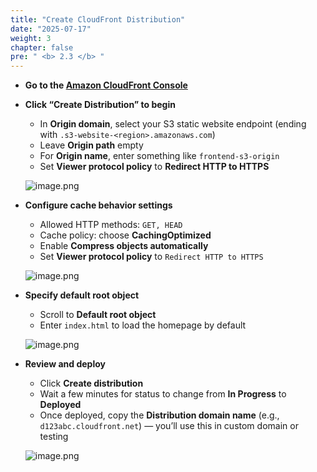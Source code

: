```yaml
---
title: "Create CloudFront Distribution"
date: "2025-07-17"
weight: 3
chapter: false
pre: " <b> 2.3 </b> "
---
```


- **Go to the [Amazon CloudFront Console](https://console.aws.amazon.com/cloudfront)**

- **Click “Create Distribution” to begin**

  - In **Origin domain**, select your S3 static website endpoint (ending with `.s3-website-<region>.amazonaws.com`)
  - Leave **Origin path** empty
  - For **Origin name**, enter something like `frontend-s3-origin`
  - Set **Viewer protocol policy** to **Redirect HTTP to HTTPS**

  ![image.png](/images/deploy_frontend/create_cloudfront_step1.png)

- **Configure cache behavior settings**

  - Allowed HTTP methods: `GET, HEAD`
  - Cache policy: choose **CachingOptimized**
  - Enable **Compress objects automatically**
  - Set **Viewer protocol policy** to `Redirect HTTP to HTTPS`

  ![image.png](/images/deploy_frontend/cloudfront_cache_behavior.png)

- **Specify default root object**

  - Scroll to **Default root object**
  - Enter `index.html` to load the homepage by default

  ![image.png](/images/deploy_frontend/cloudfront_root_object.png)

- **Review and deploy**

  - Click **Create distribution**
  - Wait a few minutes for status to change from **In Progress** to **Deployed**
  - Once deployed, copy the **Distribution domain name** (e.g., `d123abc.cloudfront.net`) — you’ll use this in custom domain or testing

  ![image.png](/images/deploy_frontend/cloudfront_success.png)
